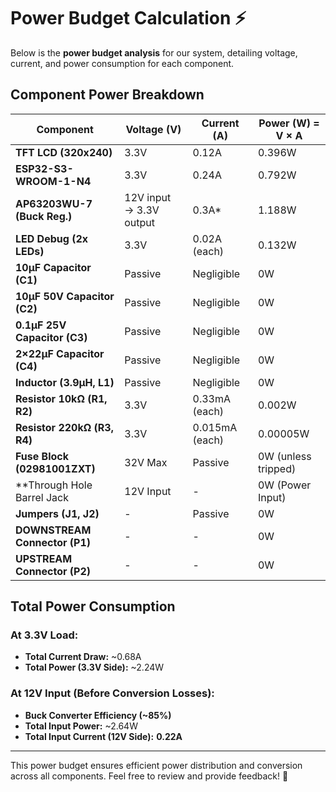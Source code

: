 # Power Budget Calculation ⚡  

Below is the **power budget analysis** for our system, detailing voltage, current, and power consumption for each component.  

## Component Power Breakdown  

| **Component**                  | **Voltage (V)**              | **Current (A)**        | **Power (W) = V × A** |
|--------------------------------|------------------------------|------------------------|------------------------|
| **TFT LCD (320x240)**          | 3.3V                         | 0.12A                  | 0.396W                 |
| **ESP32-S3-WROOM-1-N4**        | 3.3V                         | 0.24A                  | 0.792W                 |
| **AP63203WU-7 (Buck Reg.)**    | 12V input → 3.3V output      | 0.3A*                  | 1.188W                 |
| **LED Debug (2x LEDs)**        | 3.3V                         | 0.02A (each)           | 0.132W                 |
| **10µF Capacitor (C1)**        | Passive                      | Negligible             | 0W                     |
| **10µF 50V Capacitor (C2)**    | Passive                      | Negligible             | 0W                     |
| **0.1µF 25V Capacitor (C3)**   | Passive                      | Negligible             | 0W                     |
| **2×22µF Capacitor (C4)**      | Passive                      | Negligible             | 0W                     |
| **Inductor (3.9µH, L1)**       | Passive                      | Negligible             | 0W                     |
| **Resistor 10kΩ (R1, R2)**     | 3.3V                         | 0.33mA (each)          | 0.002W                 |
| **Resistor 220kΩ (R3, R4)**    | 3.3V                         | 0.015mA (each)         | 0.00005W               |
| **Fuse Block (02981001ZXT)**   | 32V Max                      | Passive                | 0W (unless tripped)    |
| **Through Hole Barrel Jack     | 12V Input                    | -                      | 0W (Power Input)       |
| **Jumpers (J1, J2)**           | -                            | Passive                | 0W                     |
| **DOWNSTREAM Connector (P1)**  | -                            | -                      | 0W                     |
| **UPSTREAM Connector (P2)**    | -                            | -                      | 0W                     |

## **Total Power Consumption**  

### **At 3.3V Load:**  
- **Total Current Draw:** ~0.68A  
- **Total Power (3.3V Side):** ~2.24W  

### **At 12V Input (Before Conversion Losses):**  
- **Buck Converter Efficiency (~85%)**  
- **Total Input Power:** ~2.64W  
- **Total Input Current (12V Side):** **0.22A**  

---

This power budget ensures efficient power distribution and conversion across all components. Feel free to review and provide feedback! 🚀  
